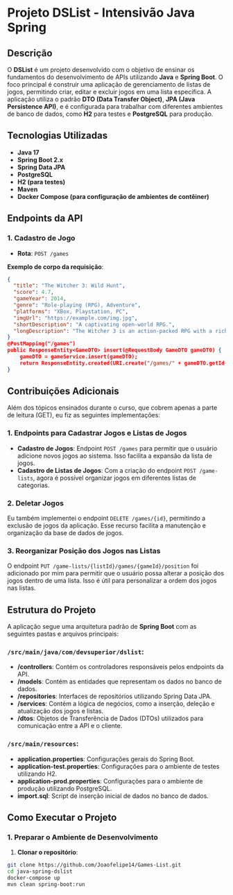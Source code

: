 # Projeto DSList - Intensivão Java Spring

## Descrição

O **DSList** é um projeto desenvolvido com o objetivo de ensinar os fundamentos do desenvolvimento de APIs utilizando **Java** e **Spring Boot**. O foco principal é construir uma aplicação de gerenciamento de listas de jogos, permitindo criar, editar e excluir jogos em uma lista específica. A aplicação utiliza o padrão **DTO (Data Transfer Object)**, **JPA (Java Persistence API)**, e é configurada para trabalhar com diferentes ambientes de banco de dados, como **H2** para testes e **PostgreSQL** para produção.

## Tecnologias Utilizadas

- **Java 17**
- **Spring Boot 2.x**
- **Spring Data JPA**
- **PostgreSQL**
- **H2 (para testes)**
- **Maven**
- **Docker Compose (para configuração de ambientes de contêiner)**

## Endpoints da API

### 1. **Cadastro de Jogo**

- **Rota**: `POST /games`
  
**Exemplo de corpo da requisição**:

```json
{
  "title": "The Witcher 3: Wild Hunt",
  "score": 4.7,
  "gameYear": 2014,
  "genre": "Role-playing (RPG), Adventure",
  "platforms": "XBox, Playstation, PC",
  "imgUrl": "https://example.com/img.jpg",
  "shortDescription": "A captivating open-world RPG.",
  "longDescription": "The Witcher 3 is an action-packed RPG with a rich story and immersive world."
}
@PostMapping("/games")
public ResponseEntity<GameDTO> insert(@RequestBody GameDTO gameDTO) {
    gameDTO = gameService.insert(gameDTO);
    return ResponseEntity.created(URI.create("/games/" + gameDTO.getId())).body(gameDTO);
}
```
## Contribuições Adicionais

Além dos tópicos ensinados durante o curso, que cobrem apenas a parte de leitura (GET), eu fiz as seguintes implementações:

### 1. Endpoints para Cadastrar Jogos e Listas de Jogos

- **Cadastro de Jogos**:   Endpoint `POST /games` para permitir que o usuário adicione novos jogos ao sistema. Isso facilita a expansão da lista de jogos.
- **Cadastro de Listas de Jogos**: Com a criação do endpoint `POST /game-lists`, agora é possível organizar jogos em diferentes listas de categorias.

### 2. Deletar Jogos

Eu também implementei o endpoint `DELETE /games/{id}`, permitindo a exclusão de jogos da aplicação. Esse recurso facilita a manutenção e organização da base de dados de jogos.

### 3. Reorganizar Posição dos Jogos nas Listas

O endpoint `PUT /game-lists/{listId}/games/{gameId}/position` foi adicionado por mim para permitir que o usuário possa alterar a posição dos jogos dentro de uma lista. Isso é útil para personalizar a ordem dos jogos nas listas.

## Estrutura do Projeto

A aplicação segue uma arquitetura padrão de **Spring Boot** com as seguintes pastas e arquivos principais:

### `/src/main/java/com/devsuperior/dslist`:

- **/controllers**: Contém os controladores responsáveis pelos endpoints da API.
- **/models**: Contém as entidades que representam os dados no banco de dados.
- **/repositories**: Interfaces de repositórios utilizando Spring Data JPA.
- **/services**: Contém a lógica de negócios, como a inserção, deleção e atualização dos jogos e listas.
- **/dtos**: Objetos de Transferência de Dados (DTOs) utilizados para comunicação entre a API e o cliente.

### `/src/main/resources`:

- **application.properties**: Configurações gerais do Spring Boot.
- **application-test.properties**: Configurações para o ambiente de testes utilizando H2.
- **application-prod.properties**: Configurações para o ambiente de produção utilizando PostgreSQL.
- **import.sql**: Script de inserção inicial de dados no banco de dados.
## Como Executar o Projeto

### 1. Preparar o Ambiente de Desenvolvimento

1. **Clonar o repositório**:

```bash
git clone https://github.com/Joaofelipe14/Games-List.git
cd java-spring-dslist
docker-compose up
mvn clean spring-boot:run
```
